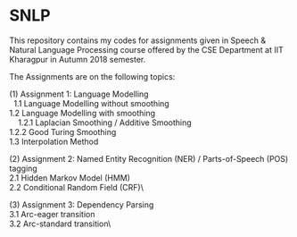 # SNLP

This repository contains my codes for assignments given in Speech & Natural Language Processing course offered by the CSE Department at IIT Kharagpur in Autumn 2018 semester.

The Assignments are on the following topics:

(1) Assignment 1: Language Modelling \
    &nbsp; 1.1 Language Modelling without smoothing \
    1.2 Language Modelling with smoothing \
    &nbsp; &nbsp;     1.2.1 Laplacian Smoothing / Additive Smoothing \
         1.2.2 Good Turing Smoothing \
    1.3 Interpolation Method

(2) Assignment 2: Named Entity Recognition (NER) / Parts-of-Speech (POS) tagging \
    2.1 Hidden Markov Model (HMM)\
    2.2 Conditional Random Field (CRF)\

(3) Assignment 3: Dependency Parsing\
    3.1 Arc-eager transition\
    3.2 Arc-standard transition\
